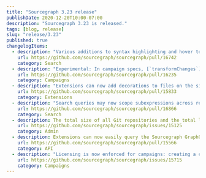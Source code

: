 ```yaml
---
title: "Sourcegraph 3.23 release"
publishDate: 2020-12-20T10:00-07:00
description: "Sourcegraph 3.23 is released."
tags: [blog, release]
slug: "release/3.23"
published: true
changelogItems:
  - description: "Various additions to syntax highlighting and hover tooltips in the search query bar (e.g., regular expressions). Can be disabled with `{ \"experimentalFeatures\": { \"enableSmartQuery\": false } }` in case of unlikely adverse effects."
    url: https://github.com/sourcegraph/sourcegraph/pull/16742
    category: Search
  - description: "Experimental: In campaign specs, [`transformChanges`](https://docs.sourcegraph.com/campaigns/references/campaign_spec_yaml_reference#transformchanges) is now available as a feature preview to allow users to create multiple changesets in a single repository."
    url: https://github.com/sourcegraph/sourcegraph/pull/16235
    category: Campaigns
  - description: "Extensions can now add decorations to files on the sidebar tree view and tree page through the [experimental `FileDecoration` API](https://docs.sourcegraph.com/extensions/authoring/tutorials/file_decorations)."
    url: https://github.com/sourcegraph/sourcegraph/pull/15833
    category: Extensions
  - description: "Search queries may now scope subexpressions across repositories and files, and also allow greater freedom for combining search filters. See the updated documentation on [search subexpressions](https://docs.sourcegraph.com/code_search/tutorials/search_subexpressions) to learn more."
    url: https://github.com/sourcegraph/sourcegraph/pull/16866
    category: Search
  - description: The total size of all Git repositories and the total lines of code for indexed branches are now displayed in the site admin overview.
    url: https://github.com/sourcegraph/sourcegraph/issues/15125
    category: Admin
  - description: Extensions can now easily query the Sourcegraph GraphQL API through a dedicated API method.
    url: https://github.com/sourcegraph/sourcegraph/pull/15566
    category: API
  - description: "Licensing is now enforced for campaigns: creating a campaign with more than five changesets requires a valid license. Please [contact Sourcegraph with any licensing questions](https://about.sourcegraph.com/contact/sales/)."
    url: https://github.com/sourcegraph/sourcegraph/issues/15715
    category: Campaigns
---
```


